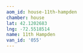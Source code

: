 ```yaml
---
aom_id: house-11th-hampden
chamber: house
lat: 42.1202683
lng: -72.5518514
name: 11th Hampden
van_id: '055'
---
```

